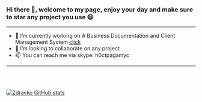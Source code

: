 ### Hi there 👋, welcome to my page, enjoy your day and make sure to star any project you use 😄

<hr>

- 🔭 I’m currently working on A Business Documentation and Client Management System <a href="https://github.com/r00tmebaby/A-Business-Documentation-and-Client-Management-System">click</a>
- 👯 I’m looking to collaborate on any project
- 📫 You can reach me via skype: h0ctpagamyc

<hr>
<br>
<br>

[![Zdravko GitHub stats](https://github-readme-stats.vercel.app/api?username=r00tmebaby)](https://github.com/r00tmebaby)
